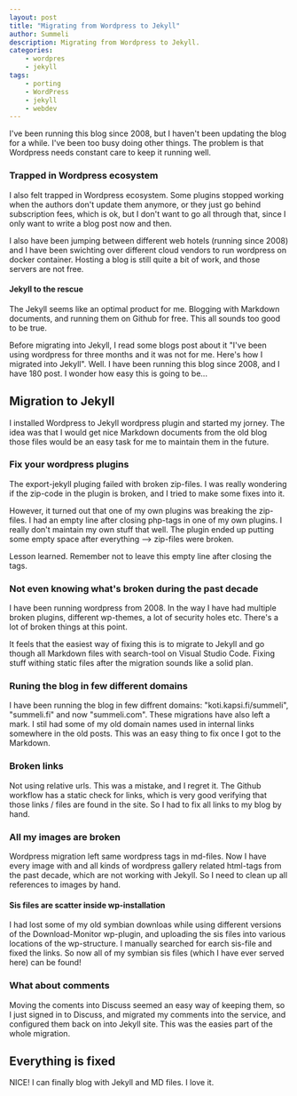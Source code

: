 ```yaml
---
layout: post
title: "Migrating from Wordpress to Jekyll"
author: Summeli
description: Migrating from Wordpress to Jekyll.
categories:
    - wordpres
    - jekyll
tags:
    - porting
    - WordPress
    - jekyll
    - webdev
---
```


I've been running this blog since 2008, but I haven't been updating the blog for a while. I've been too busy doing other things. The problem is that Wordpress needs constant care to keep it running well.

### Trapped in Wordpress ecosystem

I also felt trapped in Wordpress ecosystem. Some plugins stopped working when the authors don't update them anymore, or they just go behind subscription fees, which is ok, but I don't want to go all through that, since I only want to write a blog post now and then.

I also have been jumping between different web hotels (running since 2008) and I have been swichting over different cloud vendors to run wordpress on docker container. Hosting a blog is still quite a bit of work, and those servers are not free. 

#### Jekyll to the rescue

The Jekyll seems like an optimal product for me. Blogging with Markdown documents, and running them on Github for free. This all sounds too good to be true.

Before migrating into Jekyll, I read some blogs post about it "I've been using wordpress for three months and it was not for me. Here's how I migrated into Jekyll". Well. I have been running this blog since 2008, and I have 180 post. I wonder how easy this is going to be...

## Migration to Jekyll

I installed Wordpress to Jekyll wordpress plugin and started my jorney. The idea was that I would get nice Markdown documents from the old blog those files would be an easy task for me to maintain them in the future. 

### Fix your wordpress plugins

The export-jekyll pluging failed with broken zip-files. I was really wondering if the zip-code in the plugin is broken, and I tried to make some fixes into it.

However, it turned out that one of my own plugins was breaking the zip-files. I had an empty line after closing php-tags in one of my own plugins. I really don't maintain my own stuff that well. The plugin ended up putting some empty space after everything --> zip-files were broken.

Lesson learned. Remember not to leave this empty line after closing the tags.

### Not even knowing what's broken during the past decade

I have been running wordpress from 2008. In the way I have had multiple broken plugins, different wp-themes, a lot of security holes etc. There's a lot of broken things at this point.

It feels that the easiest way of fixing this is to migrate to Jekyll and go though all Markdown files with search-tool on Visual Studio Code. Fixing stuff withing static files after the migration sounds like a solid plan.

### Runing the blog in few different domains

I have been running the blog in few diffrent domains: "koti.kapsi.fi/summeli", "summeli.fi" and now "summeli.com". These migrations have also left a mark. I stil had some of my old domain names used in internal links somewhere in the old posts. This was an easy thing to fix once I got to the Markdown.

### Broken links

Not using relative urls. This was a mistake, and I regret it. The Github workflow has a static check for links, which is very good verifying that those links / files are found in the site. So I had to fix all links to my blog by hand.

### All my images are broken

Wordpress migration left same wordpress tags in md-files. Now I have every image with and all kinds of wordpress gallery related html-tags from the past decade, which are not working with Jekyll. So I need to clean up all references to images by hand. 

#### Sis files are scatter inside wp-installation

I had lost some of my old symbian downloas while using different versions of the Download-Monitor wp-plugin, and uploading the sis files into various locations of the wp-structure. I manually searched for earch sis-file and fixed the links. So now all of my symbian sis files (which I have ever served here) can be found!

### What about comments

Moving the coments into Discuss seemed an easy way of keeping them, so I just signed in to Discuss, and migrated my comments into the service, and configured them back on into Jekyll site. This was the easies part of the whole migration.

## Everything is fixed

NICE! I can finally blog with Jekyll and MD files. I love it.
